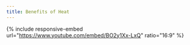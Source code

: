 ```yaml
---
title: Benefits of Heat
---
```


{% include responsive-embed url="https://www.youtube.com/embed/BO2y1Xx-LxQ" ratio="16:9" %}
